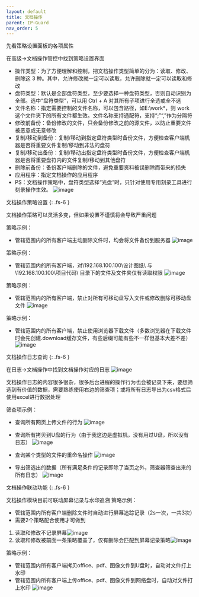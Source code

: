 ```yaml
---
layout: default
title: 文档操作
parent: IP-Guard
nav_order: 5
---
```



先看策略设置面板的各项属性

在高级->文档操作管控中找到策略设置界面

- 操作类型：为了方便理解和控制，把文档操作类型简单的分为：读取、修改、删除这 3 种。其中，允许修改就一定可以读取，允许删除就一定可以读取和修改
- 盘符类型：默认是全部盘符类型，至少要选择一种盘符类型，否则自动识别为全部。选中“盘符类型”，可以用 Ctrl + A 对其所有子项进行全选或全不选
- 文件名称：指定需要控制的文件名称，可以包含路径，如E:\work\*，则 work 这个文件夹下的所有文件都生效。文件名称支持通配符，支持“;”“,”作为分隔符
- 修改前备份：备份修改的文件，只会备份修改之前的源文件，以防止重要文件被恶意或无意修改
- 复制/移动到备份：复制/移动到指定盘符类型时备份文件，方便检查客户端机器是否将重要文件复制/移动到非法的盘符
- 复制/移动出备份：复制/移动出指定盘符类型时备份文件，方便检查客户端机器是否将重要盘符内的文件复制/移动到其他盘符
- 删除前备份：备份客户端删除的文件，避免重要资料被误删除而带来的损失
- 应用程序：指定文档操作的应用程序
- PS：文档操作策略中，盘符类型选择“光盘”时，只针对使用专用刻录工具进行刻录操作生效。
![image](https://user-images.githubusercontent.com/123937106/218038484-c1428e6a-d271-4d7f-9a22-f90690bc9a9a.png)



文档操作策略设置
{: .fs-6 }

文档操作策略可以灵活多变，但如果设置不谨慎将会导致严重问题

策略示例：
- 管辖范围内的所有客户端主动删除文件时，均会将文件备份到服务器
![image](https://user-images.githubusercontent.com/123937106/218041633-433e38ae-5d9e-4565-a8ac-a7f23a0f322d.png)

策略示例：
- 管辖范围内的所有客户端，对\\192.168.100.100\设计图纸\ 与 \\192.168.100.100\项目代码\ 目录下的文件及文件夹仅有读取权限
![image](https://user-images.githubusercontent.com/123937106/218042114-b22d999d-fd30-42fd-91e2-b600545865e5.png)

策略示例：
- 管辖范围内的所有客户端，禁止对所有可移动盘写入文件或修改删除可移动盘文件
![image](https://user-images.githubusercontent.com/123937106/218042615-56e25446-07ce-41b8-a324-fa3c6542bbd0.png)

策略示例：
- 管辖范围内的所有客户端，禁止使用浏览器下载文件（多数浏览器在下载文件时会先创建.download缓存文件，有些后缀可能有些不一样但基本大差不差）
![image](https://user-images.githubusercontent.com/123937106/218042969-0756eb94-f1c8-4278-a127-1893e8576436.png)




文档操作日志查询
{: .fs-6 }

在日志->文档操作中找到文档操作对应的日志
![image](https://user-images.githubusercontent.com/123937106/218043915-bb843230-ffa4-4539-9455-bdc6f9ea3bd6.png)

文档操作日志的内容很多很杂，很多后台进程的操作行为也会被记录下来，要想筛选到有价值的数据，需要熟练使用右边的筛查项；或将所有日志导出为csv格式后使用excel进行数据处理

筛查项示例：
- 查询所有网页上传文件的行为
![image](https://user-images.githubusercontent.com/123937106/218044421-f703d79c-8574-45a6-9c34-925d8c454c12.png)

- 查询所有拷贝到U盘的行为（由于我这边是虚拟机，没有用过U盘，所以没有日志）
![image](https://user-images.githubusercontent.com/123937106/218044614-a380b9ec-a40d-4219-8746-439e5c91f0ed.png)

- 查询某个类型的文件的重命名操作
![image](https://user-images.githubusercontent.com/123937106/218044879-96018e88-c878-4991-8bb5-cd201d071fdf.png)

- 导出筛选出的数据（所有满足条件的记录即除了当页之外，筛查器筛查出来的所有日志）
![image](https://user-images.githubusercontent.com/123937106/218045099-7201d035-9ae8-49d7-bde5-e64a4794a96f.png)



文档操作联动功能
{: .fs-6 }

文档操作模块目前可联动屏幕记录与水印追溯
策略示例：
- 管辖范围内所有客户端删除文件时自动进行屏幕追踪记录（2s一次，一共3次）
- 需要2个策略配合使用才可做到
1. 读取和修改不记录屏幕![image](https://user-images.githubusercontent.com/123937106/218046541-9d47372c-f627-495a-9ff6-812ad60cea49.png)
2. 读取和修改被前面一条策略覆盖了，仅有删除会匹配到屏幕记录策略![image](https://user-images.githubusercontent.com/123937106/218046720-a324c3c2-3ca4-4ec4-937a-7849c3fddb07.png)


策略示例：
- 管辖范围内所有客户端拷贝office、pdf、图像文件到U盘时，自动对文件打上水印
- 管辖范围内所有客户端上传office、pdf、图像文件到网络盘时，自动对文件打上水印
![image](https://user-images.githubusercontent.com/123937106/218047670-3dcf57a2-9767-4fe5-9254-6cf69581abf6.png)

